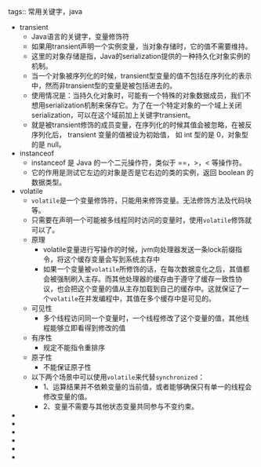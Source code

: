 tags:: 常用关键字，java

- transient
	- Java语言的关键字，变量修饰符
	- 如果用transient声明一个实例变量，当对象存储时，它的值不需要维持。
	- 这里的对象存储是指，Java的serialization提供的一种持久化对象实例的机制。
	- 当一个对象被序列化的时候，transient型变量的值不包括在序列化的表示中，然而非transient型的变量是被包括进去的。
	- 使用情况是：当持久化对象时，可能有一个特殊的对象数据成员，我们不想用serialization机制来保存它。为了在一个特定对象的一个域上关闭serialization，可以在这个域前加上关键字transient。
	- 就是被transient修饰的成员变量，在序列化的时候其值会被忽略，在被反序列化后， transient 变量的值被设为初始值， 如 int 型的是 0，对象型的是 null。
- instanceof
	- instanceof 是 Java 的一个二元操作符，类似于 ==，>，< 等操作符。
	- 它的作用是测试它左边的对象是否是它右边的类的实例，返回 boolean 的数据类型。
- volatile
	- `volatile`是一个变量修饰符，只能用来修饰变量。无法修饰方法及代码块等。
	- 只需要在声明一个可能被多线程同时访问的变量时，使用`volatile`修饰就可以了。
	- 原理
		- volatile变量进行写操作的时候，jvm向处理器发送一条lock前缀指令，将这个缓存变量会写到系统主存中
		- 如果一个变量被`volatile`所修饰的话，在每次数据变化之后，其值都会被强制刷入主存。而其他处理器的缓存由于遵守了缓存一致性协议，也会把这个变量的值从主存加载到自己的缓存中。这就保证了一个`volatile`在并发编程中，其值在多个缓存中是可见的。
	- 可见性
		- 多个线程访问同一个变量时，一个线程修改了这个变量的值，其他线程能够立即看得到修改的值
	- 有序性
		- 规定不能指令重排序
	- 原子性
		- 不能保证原子性
	- 以下两个场景中可以使用`volatile`来代替`synchronized`：
		- 1、运算结果并不依赖变量的当前值，或者能够确保只有单一的线程会修改变量的值。
		- 2、变量不需要与其他状态变量共同参与不变约束。
-
-
-
-
-
-